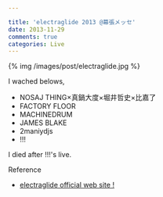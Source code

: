 ```yaml
---

title: 'electraglide 2013 @幕張メッセ'
date: 2013-11-29
comments: true
categories: Live
---
```


{% img /images/post/electraglide.jpg %}

I wached belows,

- NOSAJ THING×真鍋大度×堀井哲史×比嘉了
- FACTORY FLOOR
- MACHINEDRUM
- JAMES BLAKE
- 2maniydjs
- !!!

I died after !!!'s live.

Reference

- [electraglide official web site !](http://www.electraglide.info/)

